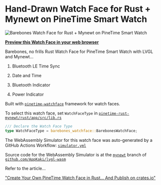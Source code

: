 # Hand-Drawn Watch Face for Rust + Mynewt on PineTime Smart Watch

![Barebones Watch Face for Rust + Mynewt on PineTime Smart Watch](https://lupyuen.github.io/images/timesync-title.png)

[__Preview this Watch Face in your web browser__](https://lupyuen.github.io/barebones-watchface/lvgl.html)

Barebones, no frills Rust Watch Face for PineTime Smart Watch with LVGL and Mynewt...

1. Bluetooth LE Time Sync

1. Date and Time

1. Bluetooth Indicator

1. Power Indicator

Built with [`pinetime-watchface`](https://crates.io/crates/pinetime-watchface) framework for watch faces.

To select this watch face, set `WatchFaceType` in [`pinetime-rust-mynewt/rust/app/src/lib.rs`](https://github.com/lupyuen/pinetime-rust-mynewt/blob/master/rust/app/src/lib.rs)

```rust
/// Declare the Watch Face Type
type WatchFaceType = barebones_watchface::BarebonesWatchFace;
```

The WebAssembly Simulator for this watch face was auto-generated by a GitHub Actions Workflow: [`simulator.yml`](.github/workflows/simulator.yml)

Source code for the WebAssembly Simulator is at the [`mynewt`](https://github.com/AppKaki/lvgl-wasm/tree/mynewt) branch of [`github.com/AppKaki/lvgl-wasm`](https://github.com/AppKaki/lvgl-wasm/tree/mynewt)

Refer to the article...

["Create Your Own PineTime Watch Face in Rust... And Publish on crates.io"](https://lupyuen.github.io/pinetime-rust-mynewt/articles/watchface)
